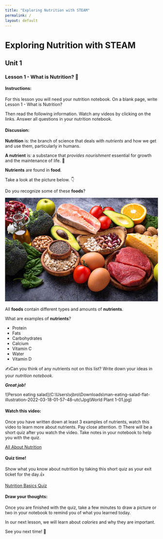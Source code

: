 ```yaml
---
title: "Exploring Nutrition with STEAM"
permalink: /
layout: default
---
```


# Exploring Nutrition with STEAM

## Unit 1

### Lesson 1 - What is Nutrition? 🍎



#### Instructions:

For this lesson you will need your nutrition notebook. On a blank page, write Lesson 1 - What is Nutrition?

Then read the following information. Watch any videos by clicking on the links. Answer all questions in your nutrition notebook.



#### Discussion:

**Nutrition** is: the branch of science that deals with *nutrients* and how we get and use them, particularly in humans. 

**A nutrient** is: a substance that *provides nourishment* essential for growth and the maintenance of life. 💪



**Nutrients** are found in **food**. 

Take a look at the picture below. 👇

Do you recognize some of these **foods**?

![Nutrients are found in healthy foods](organic-food.jpg)



All **foods** contain different types and amounts of **nutrients**.

What are examples of **nutrients**?

* Protein
* Fats
* Carbohydrates
* Calcium
* Vitamin C
* Water
* Vitamin D



✍️Can you think of any nutrients not on this list? Write down your ideas in your *nutrition notebook*. 



***Great job!*** 



![Person eating salad](C:\Users\vjbro\Downloads\man-eating-salad-flat-illustration-2022-03-18-01-57-48-utc\Jpg\World Plant 1-01.jpg)



#### Watch this video:

Once you have written down at least 3 examples of nutrients, watch this video to learn more about nutrients. Pay close attention. 🤓 There will be a short quiz after you watch the video. Take notes in your notebook to help you with the quiz.

[All About Nutrition](https://www.youtube.com/watch?v=uYamwNVnCVU)



#### Quiz time!

Show what you know about nutrition by taking this short quiz as your exit ticket for the day.👍

[Nutrition Basics Quiz](https://forms.gle/ZpJNRTVdMgSgfMxm6)



#### Draw your thoughts:

Once you are finished with the quiz, take a few minutes to draw a picture or two in your notebook to remind you of what you learned today.

In our next lesson, we will learn about *calories* and why they are important. 

See you next time! 👋
